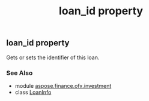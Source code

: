 ﻿---
title: loan_id property
second_title: Aspose.Finance for Python via .NET API References
description: 
type: docs
weight: 70
url: /python-net/aspose.finance.ofx.investment/loaninfo/loan_id/
is_root: false
---

## loan_id property


Gets or sets the identifier of this loan.

### See Also
* module [aspose.finance.ofx.investment](../../)
* class [LoanInfo](/finance/python-net/aspose.finance.ofx.investment/loaninfo)
